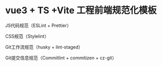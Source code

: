 # vue3 + TS +Vite 工程前端规范化模板

JS代码规范（ESLint + Prettier）

CSS规范（Stylelint）

Git工作流规范（husky + lint-staged）

Git提交信息规范（Commitlint + commitizen + cz-git）
